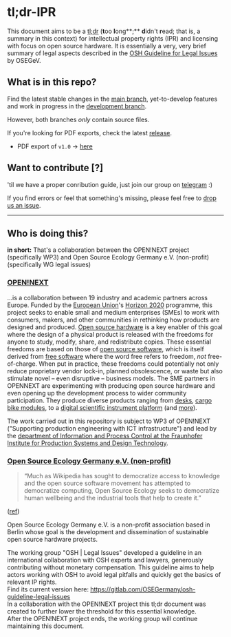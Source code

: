# tl;dr-IPR

This document aims to be a [tl;dr](https://www.howtogeek.com/435266/what-does-tldr-mean-and-how-do-you-use-it/) (**t**oo **l**ong**;** **d**idn't **r**ead; that is, a summary in this context) for intellectual property rights (IPR) and licensing with focus on open source hardware. It is essentially a very, very brief summary of legal aspects described in the [OSH Guideline for Legal Issues](https://gitlab.com/OSEGermany/osh-guideline-legal-issues) by OSEGeV.

## What is in this repo?

Find the latest stable changes in the [main branch](https://github.com/OPEN-NEXT/tldr-ipr/tree/main), yet-to-develop features and work in progress in the [development branch](https://github.com/OPEN-NEXT/tldr-ipr/tree/dev).

However, both branches _only_ contain source files.

If you're looking for PDF exports, check the latest [release](https://github.com/OPEN-NEXT/tldr-ipr/releases).

- PDF export of `v1.0` → [here](https://github.com/OPEN-NEXT/tldr-ipr/releases/download/v1.0.0/tldr-IPR.pdf)

## Want to contribute \[?\]

'til we have a proper conribution guide,
just join our group on [telegram](https://t.me/joinchat/FiYCVhD-NPfpMr5PnZaiNQ) :)

If you find errors or feel that something's missing, please feel free to [drop us an issue](https://github.com/OPEN-NEXT/tldr-ipr/issues/new/).

---

## Who is doing this?

**in short:** That's a collaboration between the OPEN!NEXT project (specifically WP3) and Open Source Ecology Germany e.V. (non-profit) (specifically WG legal issues)

### [OPEN!NEXT](https://opennext.eu/)

…is a collaboration between 19 industry and academic partners across Europe.
Funded by the [European Union](https://europa.eu/)'s
[Horizon 2020](https://ec.europa.eu/programmes/horizon2020/) programme,
this project seeks to enable small and medium enterprises (SMEs)
to work with consumers, makers, and other communities in rethinking
how products are designed and produced.
[Open source hardware](https://www.oshwa.org/definition/)
is a key enabler of this goal
where the design of a physical product is released with the freedoms
for anyone to study, modify, share, and redistribute copies.
These essential freedoms are based on those of [open source software](https://opensource.org/osd),
which is itself derived from [free software](https://www.gnu.org/philosophy/free-sw.en.html)
where the word free refers to freedom, *not* free-of-charge.
When put in practice,
these freedoms could potentially not only reduce proprietary vendor lock-in,
planned obsolescence, or waste but also stimulate novel –
even disruptive – business models.
The SME partners in OPENNEXT are experimenting
with producing open source hardware and even opening up the development process
to wider community participation.
They produce diverse products ranging from [desks](https://stykka.com/),
[cargo bike modules](http://www.xyzcargo.com/),
to a [digital scientific instrument platform](https://pslab.io/)
(and [more](https://opennext.eu/project-team/#sme)).

The work carried out in this repository is subject to WP3 of OPEN!NEXT
("Supporting production engineering with ICT infrastructure")
and lead by the [department of Information and Process Control
at the Fraunhofer Institute for Production Systems and Design Technology](https://www.ipk.fraunhofer.de/en/about-us/organization/virtual-product-creation.html).

### [Open Source Ecology Germany e.V. (non-profit)](https://ose-germany.de/)

> “Much as Wikipedia has sought to democratize access to knowledge 
> and the open source software movement has attempted to democratize computing,
> Open Source Ecology seeks to democratize human wellbeing
> and the industrial tools
> that help to create it.”

([ref](https://www.mitpressjournals.org/doi/pdf/10.1162/INOV_a_00139))

Open Source Ecology Germany e.V. is a non-profit association based in Berlin whose goal is the development and dissemination of sustainable open source hardware projects.

The working group "OSH | Legal Issues" developed a guideline in an international collaboration with OSH experts and lawyers, generously contributing without monetary compensation.
This guideline aims to help actors working with OSH to avoid legal pitfalls and quickly get the basics of relevant IP rights.\
Find its current version here: <https://gitlab.com/OSEGermany/osh-guideline-legal-issues>\
In a collaboration with the OPEN!NEXT project this tl;dr document was created to further lower the threshold for this essential knowledge.\
After the OPEN!NEXT project ends, the working group will continue maintaining this document.

